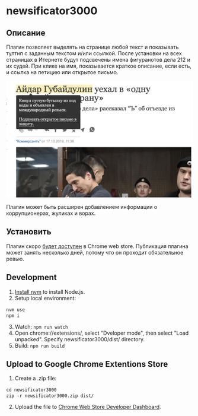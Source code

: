 # newsificator3000

## Описание
Плагин позволяет выделять на странице любой текст и показывать тултип с заданным текстом и/или ссылкой. После установки на всех страницах в Итернете будут подсвечены имена фигуранотов дела 212 и их судей. При клике на имя, показывается краткое описание, если есть, и ссылка на петицию или открытое письмо. 

![Example](/images/example.png)

Плагин может быть расширен добавлением информации о коррупционерах, жуликах и ворах.

## Установить
Плагин скоро [будет доступен](https://chrome.google.com/webstore/search/%D0%BD%D0%BE%D0%B2%D0%BE%D1%81%D1%82%D0%B8%D1%84%D0%B8%D0%BA%D0%B0%D1%82%D0%BE%D1%803000?hl=en) в Chrome web store. Публикация плагина может занять несколько дней, потому что он проходит обязательное ревью.



## Development
1. [Install nvm](https://github.com/nvm-sh/nvm) to install Node.js.
2. Setup local environment:
```
nvm use
npm i
```
3. Watch: ```npm run watch```
4. Open chrome://extensions/, select "Dveloper mode", then select "Load unpacked". Specify newsificator3000/dist/ directory.
5. Build: ```npm run build```

## Upload to Google Chrome Extentions Store
1. Create a .zip file:
```
cd newsificator3000
zip -r newsificator3000.zip dist/
```
2. Upload the file to [Chrome Web Store Developer Dashboard](https://chrome.google.com/webstore/developer/dashboard).

